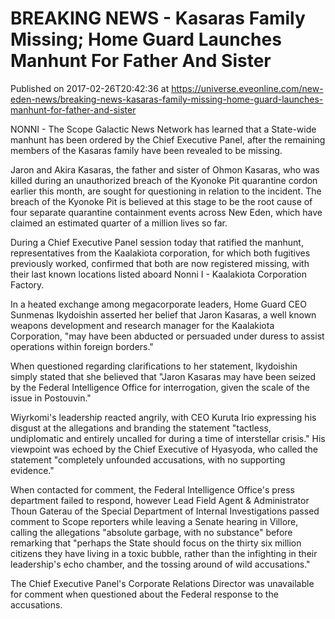 # BREAKING NEWS - Kasaras Family Missing; Home Guard Launches Manhunt For Father And Sister
Published on 2017-02-26T20:42:36 at https://universe.eveonline.com/new-eden-news/breaking-news-kasaras-family-missing-home-guard-launches-manhunt-for-father-and-sister

NONNI - The Scope Galactic News Network has learned that a State-wide manhunt has been ordered by the Chief Executive Panel, after the remaining members of the Kasaras family have been revealed to be missing.

Jaron and Akira Kasaras, the father and sister of Ohmon Kasaras, who was killed during an unauthorized breach of the Kyonoke Pit quarantine cordon earlier this month, are sought for questioning in relation to the incident. The breach of the Kyonoke Pit is believed at this stage to be the root cause of four separate quarantine containment events across New Eden, which have claimed an estimated quarter of a million lives so far.

During a Chief Executive Panel session today that ratified the manhunt, representatives from the Kaalakiota corporation, for which both fugitives previously worked, confirmed that both are now registered missing, with their last known locations listed aboard Nonni I - Kaalakiota Corporation Factory.

In a heated exchange among megacorporate leaders, Home Guard CEO Sunmenas Ikydoishin asserted her belief that Jaron Kasaras, a well known weapons development and research manager for the Kaalakiota Corporation, "may have been abducted or persuaded under duress to assist operations within foreign borders."

When questioned regarding clarifications to her statement, Ikydoishin simply stated that she believed that "Jaron Kasaras may have been seized by the Federal Intelligence Office for interrogation, given the scale of the issue in Postouvin."

Wiyrkomi's leadership reacted angrily, with CEO Kuruta Irio expressing his disgust at the allegations and branding the statement "tactless, undiplomatic and entirely uncalled for during a time of interstellar crisis." His viewpoint was echoed by the Chief Executive of Hyasyoda, who called the statement "completely unfounded accusations, with no supporting evidence."

When contacted for comment, the Federal Intelligence Office's press department failed to respond, however Lead Field Agent & Administrator Thoun Gaterau of the Special Department of Internal Investigations passed comment to Scope reporters while leaving a Senate hearing in Villore, calling the allegations "absolute garbage, with no substance" before remarking that "perhaps the State should focus on the thirty six million citizens they have living in a toxic bubble, rather than the infighting in their leadership's echo chamber, and the tossing around of wild accusations."

The Chief Executive Panel's Corporate Relations Director was unavailable for comment when questioned about the Federal response to the accusations.
